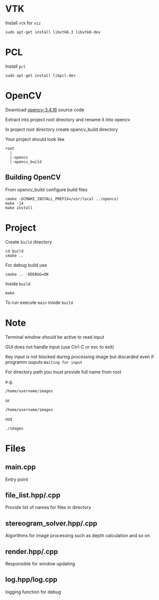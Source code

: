 # VTK

Install `vtk` for `viz`

```
sudo apt-get install libvtk6.3 libvtk6-dev
```

# PCL

Install `pcl`

```
sudo apt-get install libpcl-dev
```

# OpenCV

Download [opencv-3.4.16](https://github.com/opencv/opencv/releases/tag/3.4.16) source code

Extract into project root directory and rename it into opencv

In project root directory create opencv_build directory

Your project should look like
```
root
  |
  |-opencv
  |-opencv_build
```

## Building OpenCV

From opencv_build configure build files
```
cmake -DCMAKE_INSTALL_PREFIX=/usr/local ../opencv/
make -j4
make install
```

# Project

Create `build` directory

```
cd build
cmake ..
```

For debug build use
```
cmake .. -DDEBUG=ON
```

Inside `build`
```
make
```

To run execute `main` inside `build`

# Note

Terminal window *should* be active to read input

GUI does not handle input (use Ctrl-C or esc to exit)

Key input is not blocked during processing image but discarded even if programm ouputs `Waiting for input`

For directory path you *must* provide full name from root

e.g.
```
/home/username/images
```
or
```
/home/username/images
```
not
```
./images
```

# Files
## main.cpp
Entry point

## file_list.hpp/.cpp
Provide list of names for files in directory

## stereogram_solver.hpp/.cpp
Algorithms for image processing such as depth calculation and so on

## render.hpp/.cpp
Responsible for window updating

## log.hpp/log.cpp
logging function for debug